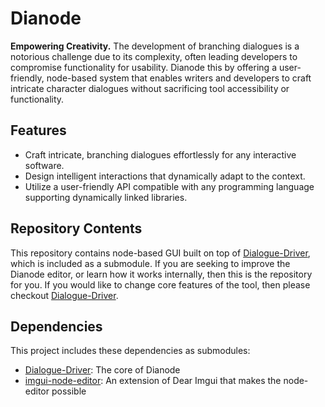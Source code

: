 # Dianode
**Empowering Creativity.**  The development of branching dialogues is a notorious challenge due to its complexity, often leading developers to compromise functionality for usability. Dianode this by offering a user-friendly, node-based system that enables writers and developers to craft intricate character dialogues without sacrificing tool accessibility or functionality.

## Features
- Craft intricate, branching dialogues effortlessly for any interactive software.
- Design intelligent interactions that dynamically adapt to the context.
- Utilize a user-friendly API compatible with any programming language supporting dynamically linked libraries.

## Repository Contents
This repository contains node-based GUI built on top of [Dialogue-Driver](https://github.com/Evan-Bertis-Sample/Dialogue-Driver), which is included as a submodule. If you are seeking to improve the Dianode editor, or learn how it works internally, then this is the repository for you. If you would like to change core features of the tool, then please checkout  [Dialogue-Driver](https://github.com/Evan-Bertis-Sample/Dialogue-Driver).

## Dependencies
This project includes these dependencies as submodules:
* [Dialogue-Driver](https://github.com/Evan-Bertis-Sample/Dialogue-Driver): The core of Dianode
* [imgui-node-editor](https://github.com/thedmd/imgui-node-editor/tree/master): An extension of Dear Imgui that makes the node-editor possible
